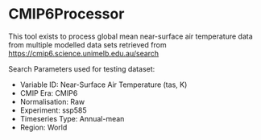 # CMIP6Processor
This tool exists to process global mean near-surface air temperature data from multiple modelled data sets retrieved from https://cmip6.science.unimelb.edu.au/search 

Search Parameters used for testing dataset:
- Variable ID: Near-Surface Air Temperature (tas, K)
- CMIP Era: CMIP6
- Normalisation: Raw
- Experiment: ssp585
- Timeseries Type: Annual-mean
- Region: World
